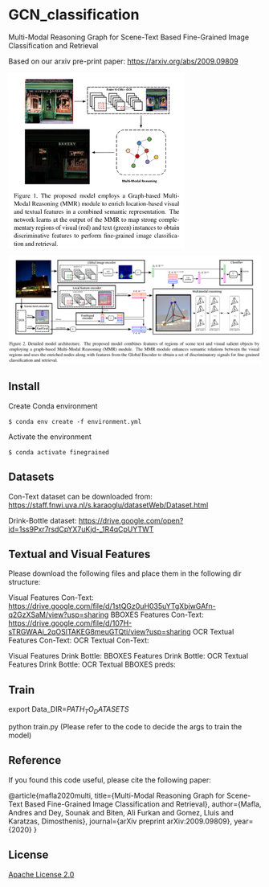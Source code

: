 # GCN_classification
Multi-Modal Reasoning Graph for Scene-Text Based Fine-Grained Image Classification and Retrieval

Based on our arxiv pre-print paper:
https://arxiv.org/abs/2009.09809

<a href="url"><img src="project_images/Teaser1.png" align="center" height="350" width="350" ></a>
<p></p>

![alt text](project_images/Figure_2.png?raw=true "Model")

## Install

Create Conda environment

    $ conda env create -f environment.yml

Activate the environment

    $ conda activate finegrained


## Datasets

Con-Text dataset can be downloaded from:
https://staff.fnwi.uva.nl/s.karaoglu/datasetWeb/Dataset.html

Drink-Bottle dataset:
https://drive.google.com/open?id=1ss9Pxr7rsdCpYX7uKjd-_1R4qCpUYTWT

## Textual and Visual Features

Please download the following files and place them in the following dir structure:


Visual Features Con-Text: https://drive.google.com/file/d/1stQGz0uH035uYTgXbjwGAfn-q2GzXSaM/view?usp=sharing
BBOXES Features Con-Text: https://drive.google.com/file/d/107H-sTRGWAAi_2qOSlTAKEG8meuGTQti/view?usp=sharing
OCR Textual Features Con-Text: 
OCR Textual Con-Text:

Visual Features Drink Bottle:
BBOXES Features Drink Bottle:
OCR Textual Features Drink Bottle:
OCR Textual BBOXES preds:



## Train 

export Data_DIR=$PATH_TO_DATASETS$

python train.py (Please refer to the code to decide the args to train the model)





## Reference

If you found this code useful, please cite the following paper:

@article{mafla2020multi,
  title={Multi-Modal Reasoning Graph for Scene-Text Based Fine-Grained Image Classification and Retrieval},
  author={Mafla, Andres and Dey, Sounak and Biten, Ali Furkan and Gomez, Lluis and Karatzas, Dimosthenis},
  journal={arXiv preprint arXiv:2009.09809},
  year={2020}
}


## License

[Apache License 2.0](http://www.apache.org/licenses/LICENSE-2.0)
